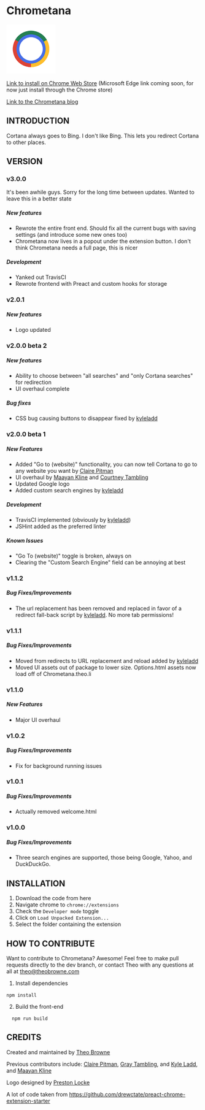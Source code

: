 # Chrometana

![Logo](images/logo-128.png)

[Link to install on Chrome Web Store](https://chrome.google.com/webstore/detail/kaicbfmipfpfpjmlbpejaoaflfdnabnc)
(Microsoft Edge link coming soon, for now just install through the Chrome store)

[Link to the Chrometana blog](http://Chrometana.Theo.li)

## INTRODUCTION

Cortana always goes to Bing. I don't like Bing. This lets you redirect Cortana to other places.

## VERSION

### v3.0.0

It's been awhile guys. Sorry for the long time between updates. Wanted to leave this in a better state

##### New features

- Rewrote the entire front end. Should fix all the current bugs with saving settings (and introduce some new ones too)
- Chrometana now lives in a popout under the extension button. I don't think Chrometana needs a full page, this is nicer

##### Development

- Yanked out TravisCI
- Rewrote frontend with Preact and custom hooks for storage

### v2.0.1

##### New features

- Logo updated

### v2.0.0 beta 2

##### New features

- Ability to choose between "all searches" and "only Cortana searches" for redirection
- UI overhaul complete

##### Bug fixes

- CSS bug causing buttons to disappear fixed by [kyleladd](https://github.com/kyleladd)

### v2.0.0 beta 1

##### New Features

- Added "Go to (website)" functionality, you can now tell Cortana to go to any website you want by [Claire Pitman](https://github.com/ClairePitman)
- UI overhaul by [Maayan Kline](https://github.com/mok8) and [Courtney Tambling](http://courtneytambling.com/)
- Updated Google logo
- Added custom search engines by [kyleladd](https://github.com/kyleladd)

##### Development

- TravisCI implemented (obviously by [kyleladd](https://github.com/kyleladd))
- JSHint added as the preferred linter

##### Known Issues

- "Go To (website)" toggle is broken, always on
- Clearing the "Custom Search Engine" field can be annoying at best

### v1.1.2

##### Bug Fixes/Improvements

- The url replacement has been removed and replaced in favor of a redirect fall-back script by [kyleladd](https://github.com/kyleladd). No more tab permissions!

### v1.1.1

##### Bug Fixes/Improvements

- Moved from redirects to URL replacement and reload added by [kyleladd](https://github.com/kyleladd)
- Moved UI assets out of package to lower size. Options.html assets now load off of Chrometana.theo.li

### v1.1.0

##### New Features

- Major UI overhaul

### v1.0.2

##### Bug Fixes/Improvements

- Fix for background running issues

### v1.0.1

##### Bug Fixes/Improvements

- Actually removed welcome.html

### v1.0.0

##### Bug Fixes/Improvements

- Three search engines are supported, those being Google, Yahoo, and DuckDuckGo.

## INSTALLATION

1. Download the code from here
2. Navigate chrome to `chrome://extensions`
3. Check the `Developer mode` toggle
4. Click on `Load Unpacked Extension...`
5. Select the folder containing the extension

## HOW TO CONTRIBUTE

Want to contribute to Chrometana? Awesome! Feel free to make pull requests directly to the dev branch, or contact Theo with any questions at all at <theo@theobrowne.com>

1. Install dependencies

```
npm install
```

2.  Build the front-end

```
  npm run build
```

## CREDITS

Created and maintained by [Theo Browne](http://www.t3.gg)

Previous contributors include: [Claire Pitman](https://github.com/ClairePitman), [Gray Tambling](https://github.com/the-graytest), and [Kyle Ladd](https://github.com/kyleladd), and [Maayan Kline](https://github.com/mok8)

Logo designed by [Preston Locke](https://github.com/Preston12321)

A lot of code taken from https://github.com/drewctate/preact-chrome-extension-starter
